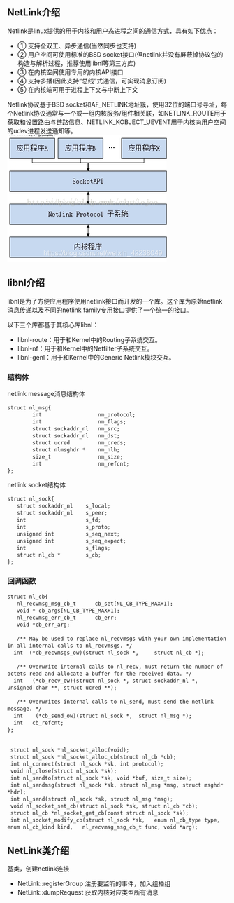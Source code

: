 ## NetLink介绍

Netlink是linux提供的用于内核和用户态进程之间的通信方式，具有如下优点：

* ① 支持全双工、异步通信(当然同步也支持)
* ② 用户空间可使用标准的BSD socket接口(但netlink并没有屏蔽掉协议包的构造与解析过程，推荐使用libnl等第三方库)
* ③ 在内核空间使用专用的内核API接口
* ④ 支持多播(因此支持“总线”式通信，可实现消息订阅)
* ⑤ 在内核端可用于进程上下文与中断上下文

Netlink协议基于BSD socket和AF_NETLINK地址簇，使用32位的端口号寻址，每个Netlink协议通常与一个或一组内核服务/组件相关联，如NETLINK_ROUTE用于获取和设置路由与链路信息、NETLINK_KOBJECT_UEVENT用于内核向用户空间的udev进程发送通知等。
![netlink架构](image/netlink/1668763789944.png)

## libnl介绍

libnl是为了方便应用程序使用netlink接口而开发的一个库。这个库为原始netlink消息传递以及不同的netlink family专用接口提供了一个统一的接口。

以下三个库都基于其核心库libnl：

* libnl-route：用于和Kernel中的Routing子系统交互。
* libnl-nf：用于和Kernel中的Netfilter子系统交互。
* libnl-genl：用于和Kernel中的Generic Netlink模块交互。

### 结构体

netlink message消息结构体

```
struct nl_msg{
        int                  nm_protocol;
        int                  nm_flags;
        struct sockaddr_nl   nm_src;
        struct sockaddr_nl   nm_dst;
        struct ucred         nm_creds;
        struct nlmsghdr *    nm_nlh;
        size_t               nm_size;
        int                  nm_refcnt;
};
```

netlink socket结构体

```
struct nl_sock{
   struct sockaddr_nl    s_local;
   struct sockaddr_nl    s_peer;
   int                   s_fd;
   int                   s_proto;
   unsigned int          s_seq_next;
   unsigned int          s_seq_expect;
   int                   s_flags;
   struct nl_cb *        s_cb;
};
```

### 回调函数

```
struct nl_cb{
   nl_recvmsg_msg_cb_t      cb_set[NL_CB_TYPE_MAX+1];
   void * cb_args[NL_CB_TYPE_MAX+1];
   nl_recvmsg_err_cb_t      cb_err;
   void *cb_err_arg;

   /** May be used to replace nl_recvmsgs with your own implementation in all internal calls to nl_recvmsgs. */
  int  (*cb_recvmsgs_ow)(struct nl_sock *,     struct nl_cb *);

   /** Overwrite internal calls to nl_recv, must return the number of octets read and allocate a buffer for the received data. */
  int   (*cb_recv_ow)(struct nl_sock *, struct sockaddr_nl *,   unsigned char **, struct ucred **);

   /** Overwrites internal calls to nl_send, must send the netlink message. */
  int    (*cb_send_ow)(struct nl_sock *,  struct nl_msg *);
  int   cb_refcnt;
};
```

```

 struct nl_sock *nl_socket_alloc(void);
 struct nl_sock *nl_socket_alloc_cb(struct nl_cb *cb);  
 int nl_connect(struct nl_sock *sk, int protocol); 
 void nl_close(struct nl_sock *sk);
 int nl_sendto(struct nl_sock *sk, void *buf, size_t size);  
 int nl_sendmsg(struct nl_sock *sk, struct nl_msg *msg, struct msghdr *hdr); 
 int nl_send(struct nl_sock *sk, struct nl_msg *msg);
 void nl_socket_set_cb(struct nl_sock *sk, struct nl_cb *cb);
 struct nl_cb *nl_socket_get_cb(const struct nl_sock *sk);
 int nl_socket_modify_cb(struct nl_sock *sk,   enum nl_cb_type type, enum nl_cb_kind kind,   nl_recvmsg_msg_cb_t func, void *arg);
```

## NetLink类介绍

基类，创建netlink连接

* NetLink::registerGroup 注册要监听的事件，加入组播组
* NetLink::dumpRequest 获取内核对应类型所有消息

